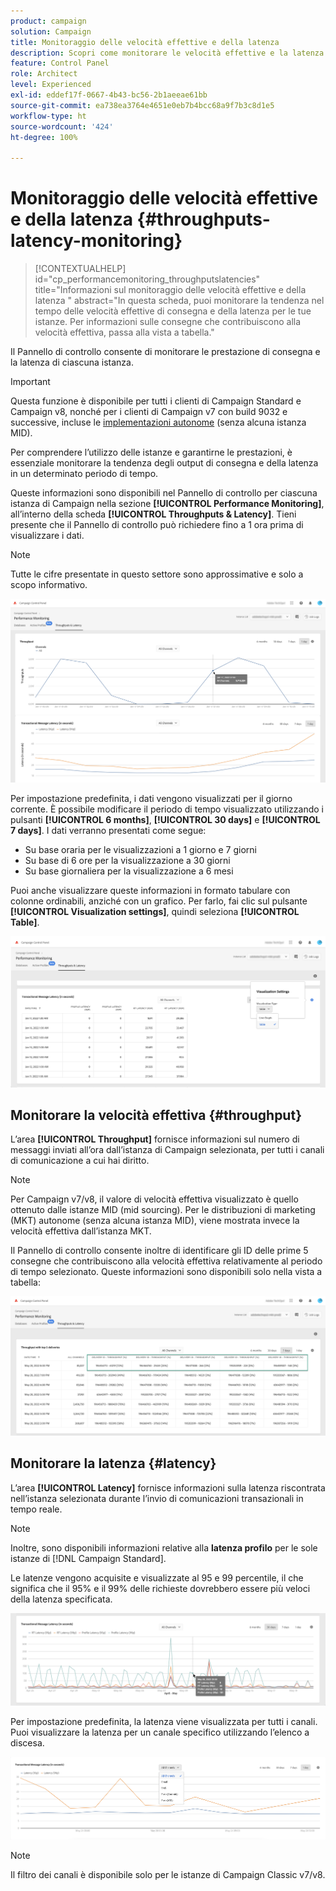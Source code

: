 ```yaml
---
product: campaign
solution: Campaign
title: Monitoraggio delle velocità effettive e della latenza
description: Scopri come monitorare le velocità effettive e la latenza delle istanze di Campaign nel Pannello di controllo.
feature: Control Panel
role: Architect
level: Experienced
exl-id: eddef17f-0667-4b43-bc56-2b1aeeae61bb
source-git-commit: ea738ea3764e4651e0eb7b4bcc68a9f7b3c8d1e5
workflow-type: ht
source-wordcount: '424'
ht-degree: 100%

---
```


# Monitoraggio delle velocità effettive e della latenza {#throughputs-latency-monitoring}

>[!CONTEXTUALHELP]
>id="cp_performancemonitoring_throughputslatencies"
>title="Informazioni sul monitoraggio delle velocità effettive e della latenza "
>abstract="In questa scheda, puoi monitorare la tendenza nel tempo delle velocità effettive di consegna e della latenza per le tue istanze. Per informazioni sulle consegne che contribuiscono alla velocità effettiva, passa alla vista a tabella."

Il Pannello di controllo consente di monitorare le prestazione di consegna e la latenza di ciascuna istanza.

>[!IMPORTANT]
>
>Questa funzione è disponibile per tutti i clienti di Campaign Standard e Campaign v8, nonché per i clienti di Campaign v7 con build 9032 e successive, incluse le [implementazioni autonome](https://experienceleague.adobe.com/docs/campaign-classic/using/installing-campaign-classic/deployment-types-/standalone-deployment.html?lang=it) (senza alcuna istanza MID).

Per comprendere l’utilizzo delle istanze e garantirne le prestazioni, è essenziale monitorare la tendenza degli output di consegna e della latenza in un determinato periodo di tempo.

Queste informazioni sono disponibili nel Pannello di controllo per ciascuna istanza di Campaign nella sezione **[!UICONTROL Performance Monitoring]**, all’interno della scheda **[!UICONTROL Throughputs & Latency]**. Tieni presente che il Pannello di controllo può richiedere fino a 1 ora prima di visualizzare i dati.

>[!NOTE]
>
>Tutte le cifre presentate in questo settore sono approssimative e solo a scopo informativo.

![](assets/throughput-latencies-overview.png)

Per impostazione predefinita, i dati vengono visualizzati per il giorno corrente. È possibile modificare il periodo di tempo visualizzato utilizzando i pulsanti **[!UICONTROL 6 months]**, **[!UICONTROL 30 days]** e **[!UICONTROL 7 days]**. I dati verranno presentati come segue:
* Su base oraria per le visualizzazioni a 1 giorno e 7 giorni
* Su base di 6 ore per la visualizzazione a 30 giorni
* Su base giornaliera per la visualizzazione a 6 mesi

Puoi anche visualizzare queste informazioni in formato tabulare con colonne ordinabili, anziché con un grafico. Per farlo, fai clic sul pulsante **[!UICONTROL Visualization settings]**, quindi seleziona **[!UICONTROL Table]**.

![](assets/throughput-latencies-table.png)

## Monitorare la velocità effettiva {#throughput}

L’area **[!UICONTROL Throughput]** fornisce informazioni sul numero di messaggi inviati all’ora dall’istanza di Campaign selezionata, per tutti i canali di comunicazione a cui hai diritto.

>[!NOTE]
>
>Per Campaign v7/v8, il valore di velocità effettiva visualizzato è quello ottenuto dalle istanze MID (mid sourcing). Per le distribuzioni di marketing (MKT) autonome (senza alcuna istanza MID), viene mostrata invece la velocità effettiva dall’istanza MKT.

Il Pannello di controllo consente inoltre di identificare gli ID delle prime 5 consegne che contribuiscono alla velocità effettiva relativamente al periodo di tempo selezionato. Queste informazioni sono disponibili solo nella vista a tabella:

![](assets/throughput-latencies-top5.png)

## Monitorare la latenza {#latency}

L’area **[!UICONTROL Latency]** fornisce informazioni sulla latenza riscontrata nell’istanza selezionata durante l’invio di comunicazioni transazionali in tempo reale.

>[!NOTE]
>
>Inoltre, sono disponibili informazioni relative alla **latenza profilo** per le sole istanze di [!DNL Campaign Standard].

Le latenze vengono acquisite e visualizzate al 95 e 99 percentile, il che significa che il 95% e il 99% delle richieste dovrebbero essere più veloci della latenza specificata.

![](assets/throughput-latencies-latency.png)

Per impostazione predefinita, la latenza viene visualizzata per tutti i canali. Puoi visualizzare la latenza per un canale specifico utilizzando l’elenco a discesa.

![](assets/throughput-latencies-filter.png)

>[!NOTE]
>
>Il filtro dei canali è disponibile solo per le istanze di Campaign Classic v7/v8.
